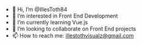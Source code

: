 - 👋 Hi, I’m @IllesToth84
- 👀 I’m interested in Front End Development
- 🌱 I’m currently learning Vue.js
- 💞️ I’m looking to collaborate on Front End projects
- 📫 How to reach me: illestothvisualz@gmail.com

<!---
IllesToth84/IllesToth84 is a ✨ special ✨ repository because its `README.md` (this file) appears on your GitHub profile.
You can click the Preview link to take a look at your changes.
--->
